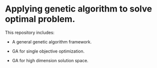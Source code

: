 # Applying genetic algorithm to solve optimal problem.

This repository includes:

* A general genetic algorithm framework.

* GA for single objective optimization.

* GA for high dimension solution space.